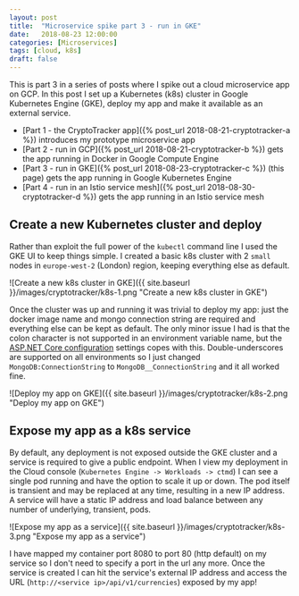 ```yaml
---
layout: post
title:  "Microservice spike part 3 - run in GKE"
date:   2018-08-23 12:00:00
categories: [Microservices]
tags: [cloud, k8s]
draft: false
---
```


This is part 3 in a series of posts where I spike out a cloud microservice app on GCP. In this post I set up a Kubernetes (k8s) cluster in Google Kubernetes Engine (GKE), deploy my app and make it available as an external service.

* [Part 1 - the CryptoTracker app]({% post_url 2018-08-21-cryptotracker-a %}) introduces my prototype microservice app
* [Part 2 - run in GCP]({% post_url 2018-08-21-cryptotracker-b %}) gets the app running in Docker in Google Compute Engine
* [Part 3 - run in GKE]({% post_url 2018-08-23-cryptotracker-c %}) (this page) gets the app running in Google Kubernetes Engine
* [Part 4 - run in an Istio service mesh]({% post_url 2018-08-30-cryptotracker-d %}) gets the app running in an Istio service mesh



## Create a new Kubernetes cluster and deploy

Rather than exploit the full power of the `kubectl` command line I used the GKE UI to keep things simple. I created a basic k8s cluster with 2 `small` nodes in `europe-west-2` (London) region, keeping everything else as default.

![Create a new k8s cluster in GKE]({{ site.baseurl }}/images/cryptotracker/k8s-1.png "Create a new k8s cluster in GKE")

Once the cluster was up and running it was trivial to deploy my app: just the docker image name and mongo connection string are required and everything else can be kept as default. The only minor issue I had is that the colon character is not supported in an environment variable name, but the [ASP.NET Core configuration](https://docs.microsoft.com/en-us/aspnet/core/fundamentals/configuration/#configuration-by-environment) settings copes with this. Double-underscores are supported on all environments so I just changed `MongoDB:ConnectionString` to `MongoDB__ConnectionString` and it all worked fine.

![Deploy my app on GKE]({{ site.baseurl }}/images/cryptotracker/k8s-2.png "Deploy my app on GKE")



## Expose my app as a k8s service

By default, any deployment is not exposed outside the GKE cluster and a service is required to give a public endpoint. When I view my deployment in the Cloud console (`Kubernetes Engine -> Workloads -> ctmd`) I can see a single pod running and have the option to scale it up or down. The pod itself is transient and may be replaced at any time, resulting in a new IP address. A service will have a static IP address and load balance between any number of underlying, transient, pods.

![Expose my app as a service]({{ site.baseurl }}/images/cryptotracker/k8s-3.png "Expose my app as a service")

I have mapped my container port 8080 to port 80 (http default) on my service so I don't need to specify a port in the url any more. Once the service is created I can hit the service's external IP address and access the URL (`http://<service ip>/api/v1/currencies`) exposed by my app!
